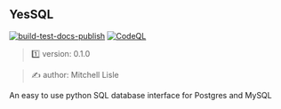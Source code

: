 ##  YesSQL

[![build-test-docs-publish](https://github.com/mitchelllisle/yessql/actions/workflows/run-build-tests-docs-publish.yaml/badge.svg?branch=main)](https://github.com/mitchelllisle/yessql/actions/workflows/run-build-tests-docs-publish.yaml)
[![CodeQL](https://github.com/mitchelllisle/yessql/actions/workflows/codeql-analysis.yml/badge.svg?branch=main)](https://github.com/mitchelllisle/yessql/actions/workflows/codeql-analysis.yml)

> 1️⃣ version: 0.1.0

> ✍️ author: Mitchell Lisle

An easy to use python SQL database interface for Postgres and MySQL
